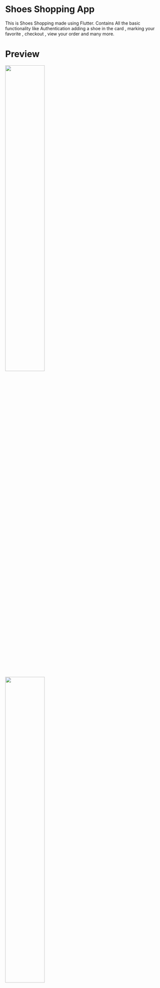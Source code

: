 # Shoes Shopping App

This is Shoes Shopping made using Flutter. Contains All the basic functionality like Authentication adding a shoe in the card , marking your favorite , checkout , view your order and many more.

# Preview

<img src = "https://github.com/2002Bishwajeet/shop_app/blob/master/images/Screenshot_20210615-213807_shop_app.png?raw=true" width = "50%"> <img src = "https://github.com/2002Bishwajeet/shop_app/blob/master/images/Screenshot_20210615-213813_shop_app.png?raw=true" width = "50%">

![HomePage](https://github.com/2002Bishwajeet/shop_app/blob/master/images/Screenshot_20210615-214607_shop_app.png?raw=true)
![EmptyFavPage](https://github.com/2002Bishwajeet/shop_app/blob/master/images/Screenshot_20210615-214611_shop_app.png?raw=true)
![EmptyCartPage](https://github.com/2002Bishwajeet/shop_app/blob/master/images/Screenshot_20210615-214614_shop_app.png?raw=true)
![ProfilePage](https://github.com/2002Bishwajeet/shop_app/blob/master/images/Screenshot_20210615-214618_shop_app.png?raw=true)
![YourOrders](https://github.com/2002Bishwajeet/shop_app/blob/master/images/Screenshot_20210615-214623_shop_app.png?raw=true)
![FavoritesPage](https://github.com/2002Bishwajeet/shop_app/blob/master/images/Screenshot_20210615-214634_shop_app.png?raw=true)
![ShoeDetailsPage](https://github.com/2002Bishwajeet/shop_app/blob/master/images/Screenshot_20210615-214645_shop_app.png?raw=true)
![CartPage](https://github.com/2002Bishwajeet/shop_app/blob/master/images/Screenshot_20210615-214713_shop_app.png?raw=true)
